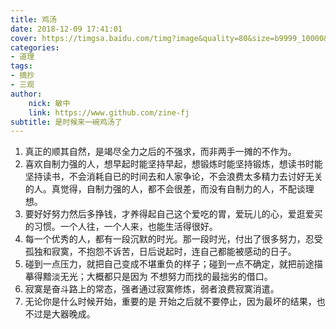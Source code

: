 ```yaml
---
title: 鸡汤
date: 2018-12-09 17:41:01
cover: https://timgsa.baidu.com/timg?image&quality=80&size=b9999_10000&sec=1555408365659&di=412f2e6a65b689dc1ca09e1dedb3a98a&imgtype=0&src=http%3A%2F%2Fimg.mp.itc.cn%2Fupload%2F20170323%2F808597aa6acc48f39861416f07204c82_th.jpeg
categories: 
- 道理
tags:
- 摘抄
- 三观
author:
    nick: 敏中
    link: https://www.github.com/zine-fj
subtitle: 是时候来一碗鸡汤了
---
```


<ol>
    <li>真正的顺其自然，是竭尽全力之后的不强求，而非两手一摊的不作为。</li>
    <li>喜欢自制力强的人，想早起时能坚持早起，想锻炼时能坚持锻炼，想读书时能坚持读书，不会消耗自已的时间去和人家争论，不会浪费太多精力去讨好无关的人。真觉得，自制力强的人，都不会很差，而没有自制力的人，不配谈理想。</li>
    <li>要好好努力然后多挣钱，才养得起自己这个爱吃的胃，爱玩儿的心，爱逛爱买的习惯。一个人往，一个人来，也能生活得很好。</li>
    <li>每一个优秀的人，都有一段沉默的时光。那一段时光，付出了很多努力，忍受孤独和寂寞，不抱怨不诉苦，日后说起时，连自己都能被感动的日子。</li>
    <li>碰到一点压力，就把自己变成不堪重负的样子；碰到一点不确定，就把前途描摹得黯淡无光；大概都只是因为 不想努力而找的最拙劣的借口。</li>
    <li>寂寞是奋斗路上的常态，强者通过寂寞修炼，弱者浪费寂寞消遣。</li>
    <li>无论你是什么时候开始，重要的是 开始之后就不要停止，因为最坏的结果，也不过是大器晚成。</li>
</ol>
